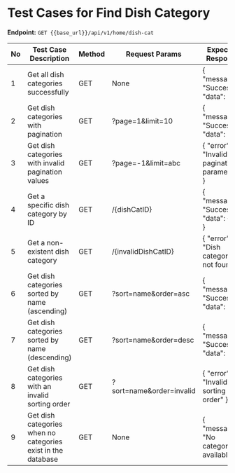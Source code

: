 # Test Cases for Find Dish Category

**Endpoint:** `GET {{base_url}}/api/v1/home/dish-cat`

| No  | Test Case Description                                        | Method | Request Params           | Expected Response                            | Status Code     |
| --- | ------------------------------------------------------------ | ------ | ------------------------ | -------------------------------------------- | --------------- |
| 1   | Get all dish categories successfully                         | GET    | None                     | { "message": "Success", "data": [...] }      | 200 OK          |
| 2   | Get dish categories with pagination                          | GET    | ?page=1&limit=10         | { "message": "Success", "data": [...] }      | 200 OK          |
| 3   | Get dish categories with invalid pagination values           | GET    | ?page=-1&limit=abc       | { "error": "Invalid pagination parameters" } | 400 Bad Request |
| 4   | Get a specific dish category by ID                           | GET    | /{dishCatID}             | { "message": "Success", "data": { ... } }    | 200 OK          |
| 5   | Get a non-existent dish category                             | GET    | /{invalidDishCatID}      | { "error": "Dish category not found" }       | 404 Not Found   |
| 6   | Get dish categories sorted by name (ascending)               | GET    | ?sort=name&order=asc     | { "message": "Success", "data": [...] }      | 200 OK          |
| 7   | Get dish categories sorted by name (descending)              | GET    | ?sort=name&order=desc    | { "message": "Success", "data": [...] }      | 200 OK          |
| 8   | Get dish categories with an invalid sorting order            | GET    | ?sort=name&order=invalid | { "error": "Invalid sorting order" }         | 400 Bad Request |
| 9   | Get dish categories when no categories exist in the database | GET    | None                     | { "message": "No categories available" }     | 200 OK          |
